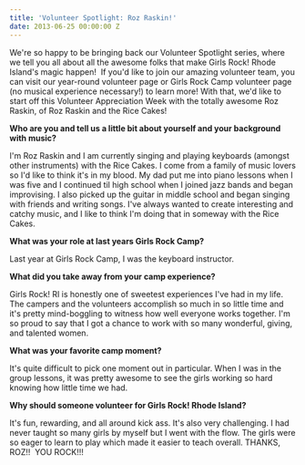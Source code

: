 ```yaml
---
title: 'Volunteer Spotlight: Roz Raskin!'
date: 2013-06-25 00:00:00 Z
---
```


We're so happy to be bringing back our Volunteer Spotlight series, where we tell you all about all the awesome folks that make Girls Rock! Rhode Island's magic happen!  If you'd like to join our amazing volunteer team, you can visit our year-round volunteer page or Girls Rock Camp volunteer page (no musical experience necessary!) to learn more! With that, we'd like to start off this Volunteer Appreciation Week with the totally awesome Roz Raskin, of Roz Raskin and the Rice Cakes!

**Who are you and tell us a little bit about yourself and your background with music?**

I'm Roz Raskin and I am currently singing and playing keyboards (amongst other instruments) with the Rice Cakes. I come from a family of music lovers so I'd like to think it's in my blood. My dad put me into piano lessons when I was five and I continued til high school when I joined jazz bands and began improvising. I also picked up the guitar in middle school and began singing with friends and writing songs. I've always wanted to create interesting and catchy music, and I like to think I'm doing that in someway with the Rice Cakes.

**What was your role at last years Girls Rock Camp?**

Last year at Girls Rock Camp, I was the keyboard instructor.

**What did you take away from your camp experience?**

Girls Rock! RI is honestly one of sweetest experiences I've had in my life. The campers and the volunteers accomplish so much in so little time and it's pretty mind-boggling to witness how well everyone works together. I'm so proud to say that I got a chance to work with so many wonderful, giving, and talented women.

**What was your favorite camp moment?**

It's quite difficult to pick one moment out in particular. When I was in the group lessons, it was pretty awesome to see the girls working so hard knowing how little time we had.

**Why should someone volunteer for Girls Rock! Rhode Island?**

It's fun, rewarding, and all around kick ass. It's also very challenging. I had never taught so many girls by myself but I went with the flow. The girls were so eager to learn to play which made it easier to teach overall. THANKS, ROZ!!  YOU ROCK!!!
